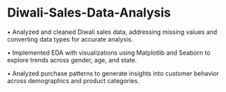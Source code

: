 # Diwali-Sales-Data-Analysis

 • Analyzed and cleaned Diwali sales data, addressing missing values and converting data types for accurate analysis.
 
 • Implemented EDA with visualizations using Matplotlib and Seaborn to explore trends across gender, age, and state.
 
 • Analyzed purchase patterns to generate insights into customer behavior across demographics and product categories.
